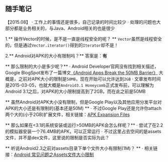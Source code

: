 ## 随手笔记

【2015.08】
· 工作上的事情还是很多，自己记录的时间比较少
· 处理的问题也大部分都是业务相关的，与Java、Android相关的也是很少

1.** 操作Vector的时候，是不是一直是线程安全的呢？ **
`Vector`虽然是线程安全的，但是通过`Vector.iterator()`得到的`Iterator`却不是！

2.** Android对APK的大小有限制吗？**
答案是：**有**

** 那么限制的大小是多少呢？**
· Android Developer官网没有找到相关描述，Google BlogSpot发布了一篇博文[《Android Apps Break the 50MB Barrier》](http://android-developers.blogspot.com/2012/03/android-apps-break-50mb-barrier.html)
大概是，之前对APK大小的限制是`50MB`，现在开始可以允许达到`2GB`
· 文章发布时间是2015-03-05，也就大概是`Android3.1 Honeycomb`正式发布前，可以理解为Android 3.1之后，对APK的大小限制提高到了2GB，而在此之前是50MB

** 虽然Android对APK大小没有限制，但是Google Play以及其他应用分发平台对APK的大小还是有限制的(基本还是50M) **
· 不过Google Play还是允许你attach两个大的(小于2GB)扩展文件，相关链接：[APK Expansion Files](http://developer.android.com/google/play/expansion-files.html)

** 那么如果在\<3.1的系统安装或运行\>50MB的APK会怎么样呢？**
· 尝试了在2.2的模拟器安装一个76.4MB的APK，可以正常运行
· 不过这里占去空间的是assets文件，并不是dex文件，这里说的限制是否实际为此？

** 听说Android2.3之前对assets目录下单个文件大小有限制(1M)？ **
· 相关链接：[Android 常见问题之Assets文件大小限制](http://www.cnblogs.com/jacktu/archive/2012/06/29/2570075.html)

